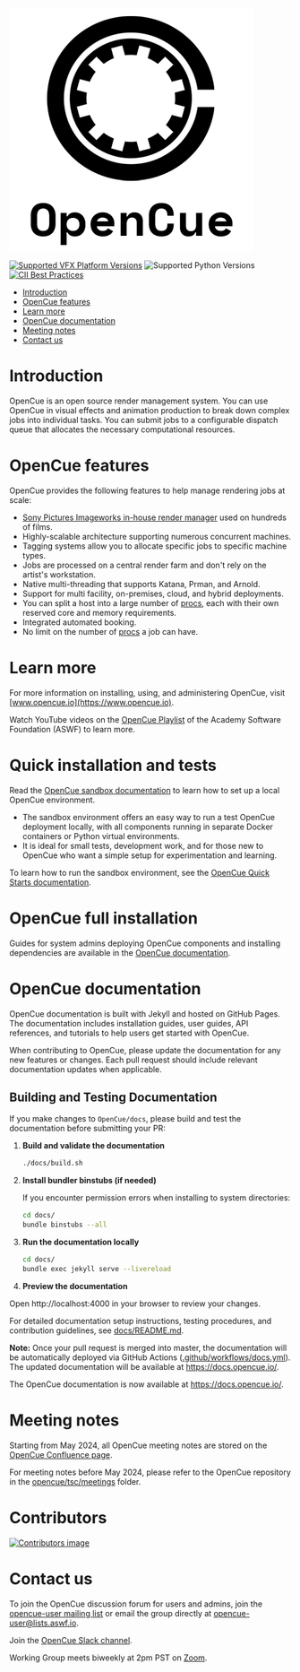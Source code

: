 ![OpenCue](/images/opencue_logo_with_text.png)

[![Supported VFX Platform Versions](https://img.shields.io/badge/vfx%20platform-2021--2024-lightgrey.svg)](http://www.vfxplatform.com/)
![Supported Python Versions](https://img.shields.io/badge/python-3.6+-blue.svg)
[![CII Best Practices](https://bestpractices.coreinfrastructure.org/projects/2837/badge)](https://bestpractices.coreinfrastructure.org/projects/2837)

- [Introduction](#Introduction)
- [OpenCue features](#OpenCue-features)
- [Learn more](#Learn-more)
- [OpenCue documentation](#opencue-documentation)
- [Meeting notes](#Meeting-notes)
- [Contact us](#Contact-us)

# Introduction

OpenCue is an open source render management system. You can use OpenCue in
visual effects and animation production to break down complex jobs into
individual tasks. You can submit jobs to a configurable dispatch queue that
allocates the necessary computational resources.

# OpenCue features

OpenCue provides the following features to help manage rendering jobs at scale:

- [Sony Pictures Imageworks in-house render manager](https://www.opencue.io/docs/concepts/spi-case-study/)
  used on hundreds of films.
- Highly-scalable architecture supporting numerous concurrent machines.
- Tagging systems allow you to allocate specific jobs to specific machine
  types.
- Jobs are processed on a central render farm and don't rely on the artist's
  workstation.
- Native multi-threading that supports Katana, Prman, and Arnold.
- Support for multi facility, on-premises, cloud, and hybrid deployments.
- You can split a host into a large number of [procs](https://www.opencue.io/docs/concepts/glossary/#proc), each with their own
  reserved core and memory requirements.
- Integrated automated booking.
- No limit on the number of [procs](https://www.opencue.io/docs/concepts/glossary/#proc) a job can have.

# Learn more

For more information on installing, using, and administering OpenCue, visit
[www.opencue.io](https://www.opencue.io).

Watch YouTube videos on the [OpenCue Playlist](https://www.youtube.com/playlist?list=PL9dZxafYCWmzSBEwVT2AQinmZolYqBzdp) of the Academy Software Foundation (ASWF) to learn more.

# Quick installation and tests

Read the [OpenCue sandbox documentation](https://github.com/AcademySoftwareFoundation/OpenCue/blob/master/sandbox/README.md) 
to learn how to set up a local OpenCue environment.

- The sandbox environment offers an easy way to run a test OpenCue deployment locally, with all components running in 
separate Docker containers or Python virtual environments.
- It is ideal for small tests, development work, and for those new to OpenCue who want a simple setup for 
experimentation and learning.

To learn how to run the sandbox environment, see the [OpenCue Quick Starts documentation](https://www.opencue.io/docs/quick-starts/).

# OpenCue full installation

Guides for system admins deploying OpenCue components and installing dependencies are available in the 
[OpenCue documentation](https://www.opencue.io/docs/getting-started/).

# OpenCue documentation

OpenCue documentation is built with Jekyll and hosted on GitHub Pages. The documentation includes installation guides, user guides, API references, and tutorials to help users get started with OpenCue.

When contributing to OpenCue, please update the documentation for any new features or changes. Each pull request should include relevant documentation updates when applicable.

## Building and Testing Documentation

If you make changes to `OpenCue/docs`, please build and test the documentation before submitting your PR:

1. **Build and validate the documentation**
   ```bash
   ./docs/build.sh
   ```

2. **Install bundler binstubs (if needed)**
   
   If you encounter permission errors when installing to system directories:
   ```bash
   cd docs/
   bundle binstubs --all
   ```

3. **Run the documentation locally**
   ```bash
   cd docs/
   bundle exec jekyll serve --livereload
   ```

4. **Preview the documentation**
   
Open http://localhost:4000 in your browser to review your changes.

For detailed documentation setup instructions, testing procedures, and contribution guidelines, see [docs/README.md](https://github.com/AcademySoftwareFoundation/OpenCue/blob/master/docs/README.md).

**Note:** Once your pull request is merged into master, the documentation will be automatically deployed via GitHub Actions ([.github/workflows/docs.yml](https://github.com/AcademySoftwareFoundation/OpenCue/blob/master/.github/workflows/docs.yml)). The updated documentation will be available at https://docs.opencue.io/.

The OpenCue documentation is now available at https://docs.opencue.io/.

# Meeting notes

Starting from May 2024, all OpenCue meeting notes are stored on the [OpenCue Confluence page](http://wiki.aswf.io/display/OPENCUE/OpenCue+Home).

For meeting notes before May 2024, please refer to the OpenCue repository in the [opencue/tsc/meetings](https://github.com/AcademySoftwareFoundation/OpenCue/tree/master/tsc/meetings) folder.

# Contributors

<a href="https://github.com/AcademySoftwareFoundation/OpenCue/graphs/contributors">
  <img src="https://contrib.rocks/image?repo=AcademySoftwareFoundation/OpenCue" alt="Contributors image" />
</a>

# Contact us

To join the OpenCue discussion forum for users and admins, join the
[opencue-user mailing list](https://lists.aswf.io/g/opencue-user) or email the
group directly at <opencue-user@lists.aswf.io>.

Join the [OpenCue Slack channel](https://academysoftwarefdn.slack.com/archives/CMFPXV39Q).

Working Group meets biweekly at 2pm PST on [Zoom](https://www.google.com/url?q=https://zoom-lfx.platform.linuxfoundation.org/meeting/95509555934?password%3Da8d65f0e-c5f0-44fb-b362-d3ed0c22b7c1&sa=D&source=calendar&ust=1717863981078692&usg=AOvVaw1zRcYz7VPAwfwOXeBPpoM6).
